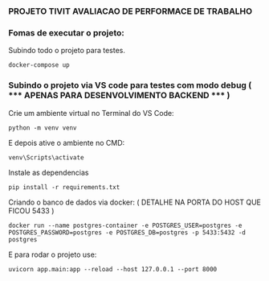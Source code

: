 ### PROJETO TIVIT AVALIACAO DE PERFORMACE DE TRABALHO

### Fomas de executar o projeto:

Subindo todo o projeto para testes.
```
docker-compose up
```

### Subindo o projeto via VS code para testes com modo debug ( *** APENAS PARA DESENVOLVIMENTO BACKEND *** )
Crie um ambiente virtual no Terminal do VS Code:
```
python -m venv venv
```
E depois ative o ambiente no CMD:
```
venv\Scripts\activate 
```

Instale as dependencias
```
pip install -r requirements.txt
```

Criando o banco de dados via docker: ( DETALHE NA PORTA DO HOST QUE FICOU 5433 )
```
docker run --name postgres-container -e POSTGRES_USER=postgres -e POSTGRES_PASSWORD=postgres -e POSTGRES_DB=postgres -p 5433:5432 -d postgres
```

E para rodar o projeto use:
```
uvicorn app.main:app --reload --host 127.0.0.1 --port 8000
```